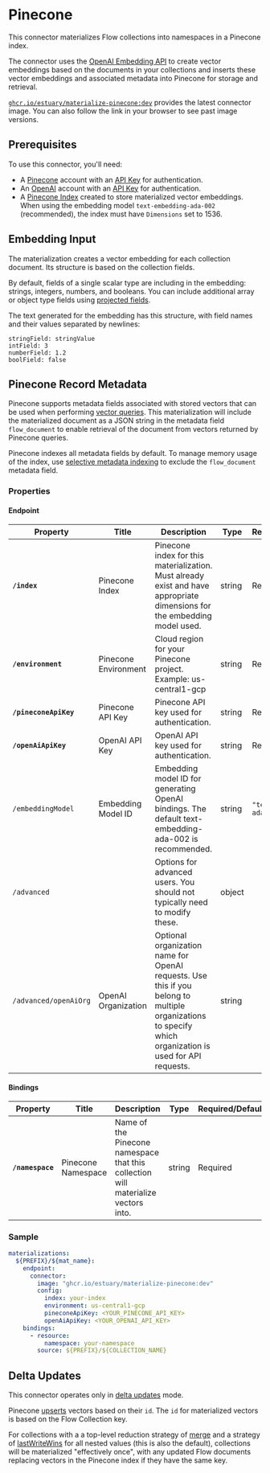 # Pinecone

This connector materializes Flow collections into namespaces in a Pinecone index.

The connector uses the [OpenAI Embedding API](https://platform.openai.com/docs/guides/embeddings) to
create vector embeddings based on the documents in your collections and inserts these vector
embeddings and associated metadata into Pinecone for storage and retrieval.

[`ghcr.io/estuary/materialize-pinecone:dev`](https://ghcr.io/estuary/materialize-pinecone:dev)
provides the latest connector image. You can also follow the link in your browser to see past image
versions.

## Prerequisites

To use this connector, you'll need:

* A [Pinecone](https://www.pinecone.io/) account with an [API
  Key](https://docs.pinecone.io/docs/quickstart#2-get-and-verify-your-pinecone-api-key) for
  authentication.
* An [OpenAI](https://openai.com/) account with an [API
  Key](https://platform.openai.com/docs/api-reference/authentication) for authentication.
* A [Pinecone Index](https://docs.pinecone.io/docs/indexes) created to store materialized vector
  embeddings. When using the embedding model `text-embedding-ada-002` (recommended), the index must
  have `Dimensions` set to 1536.

## Embedding Input

The materialization creates a vector embedding for each collection document. Its structure is based
on the collection fields.

By default, fields of a single scalar type are including in the embedding: strings, integers,
numbers, and booleans. You can include additional array or object type fields using [projected
fields](/concepts/materialization/#projected-fields).

The text generated for the embedding has this structure, with field names and their values separated
by newlines:
```
stringField: stringValue
intField: 3
numberField: 1.2
boolField: false
```

## Pinecone Record Metadata

Pinecone supports metadata fields associated with stored vectors that can be used when performing
[vector queries](https://www.pinecone.io/learn/vector-search-filtering/). This materialization will
include the materialized document as a JSON string in the metadata field `flow_document` to enable
retrieval of the document from vectors returned by Pinecone queries.

Pinecone indexes all metadata fields by default. To manage memory usage of the index, use [selective
metadata indexing](https://docs.pinecone.io/docs/manage-indexes#selective-metadata-indexing) to
exclude the `flow_document` metadata field.

### Properties

#### Endpoint

| Property              | Title                | Description                                                                                                                                              | Type   | Required/Default           |
| --------------------- | -------------------- | -------------------------------------------------------------------------------------------------------------------------------------------------------- | ------ | -------------------------- |
| **`/index`**          | Pinecone Index       | Pinecone index for this materialization. Must already exist and have appropriate dimensions for the embedding model used.                                | string | Required                   |
| **`/environment`**    | Pinecone Environment | Cloud region for your Pinecone project. Example: us-central1-gcp                                                                                         | string | Required                   |
| **`/pineconeApiKey`** | Pinecone API Key     | Pinecone API key used for authentication.                                                                                                                | string | Required                   |
| **`/openAiApiKey`**   | OpenAI API Key       | OpenAI API key used for authentication.                                                                                                                  | string | Required                   |
| `/embeddingModel`     | Embedding Model ID   | Embedding model ID for generating OpenAI bindings. The default text-embedding-ada-002 is recommended.                                                    | string | `"text-embedding-ada-002"` |
| `/advanced`           |                      | Options for advanced users. You should not typically need to modify these.                                                                               | object |                            |
| `/advanced/openAiOrg`  | OpenAI Organization  | Optional organization name for OpenAI requests. Use this if you belong to multiple organizations to specify which organization is used for API requests. | string |                            |

#### Bindings

| Property           | Title                 | Description                                                                                                         | Type   | Required/Default |
| ------------------ | --------------------- | ------------------------------------------------------------------------------------------------------------------- | ------ | ---------------- |
| **`/namespace`**   | Pinecone Namespace    | Name of the Pinecone namespace that this collection will materialize vectors into.                                  | string | Required         |

### Sample

```yaml
materializations:
  ${PREFIX}/${mat_name}:
    endpoint:
      connector:
        image: "ghcr.io/estuary/materialize-pinecone:dev"
        config:
          index: your-index
          environment: us-central1-gcp
          pineconeApiKey: <YOUR_PINECONE_API_KEY>
          openAiApiKey: <YOUR_OPENAI_API_KEY>
    bindings:
      - resource:
          namespace: your-namespace
        source: ${PREFIX}/${COLLECTION_NAME}
```

## Delta Updates

This connector operates only in [delta updates](/concepts/materialization/#delta-updates) mode.

Pinecone [upserts](https://docs.pinecone.io/reference/upsert) vectors based on their `id`. The `id`
for materialized vectors is based on the Flow Collection key.

For collections with a a top-level reduction strategy of
[merge](../../reduction-strategies/merge.md) and a strategy of
[lastWriteWins](../../reduction-strategies/firstwritewins-and-lastwritewins.md) for all nested
values (this is also the default), collections will be materialized "effectively once", with any
updated Flow documents replacing vectors in the Pinecone index if they have the same key.